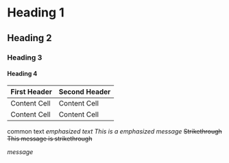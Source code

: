 # Heading 1 #
## Heading 2 ##
### Heading 3 ###
#### Heading 4 ####
First Header | Second Header
------------ | -------------
Content Cell | Content Cell
Content Cell | Content Cell
common text
_emphasized text_
_This is a emphasized message_
~~Strikethrough~~
~~This message is strikethrough~~

_message_
